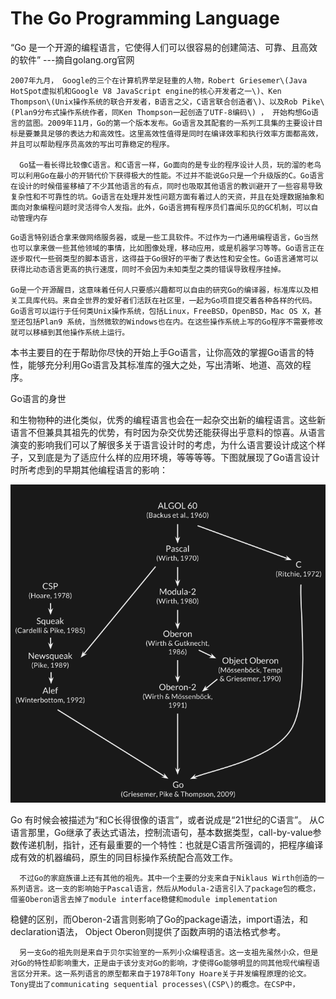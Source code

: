 # The Go Programming Language

“Go 是一个开源的编程语言，它使得人们可以很容易的创建简洁、可靠、且高效的软件” ---摘自golang.org官网

```
2007年九月， Google的三个在计算机界举足轻重的人物，Robert Griesemer\(Java HotSpot虚拟机和Google V8 JavaScript engine的核心开发者之一\)、Ken Thompson\(Unix操作系统的联合开发者，B语言之父，C语言联合创造者\)、以及Rob Pike\(Plan9分布式操作系统作者，同Ken Thompson一起创造了UTF-8编码\) ， 开始构想Go语言的蓝图。2009年11月，Go的第一个版本发布。Go语言及其配套的一系列工具集的主要设计目标是要兼具足够的表达力和高效性。这里高效性值得是同时在编译效率和执行效率方面都高效，并且可以帮助程序员高效的写出可靠稳定的程序。

  Go猛一看长得比较像C语言。和C语言一样，Go面向的是专业的程序设计人员，玩的溜的老鸟可以利用Go在最小的开销代价下获得极大的性能。不过并不能说Go只是一个升级版的C。Go语言在设计的时候借鉴移植了不少其他语言的有点，同时也吸取其他语言的教训避开了一些容易导致复杂性和不可靠性的坑。Go语言在处理并发性问题方面有着过人的天资，并且在处理数据抽象和面向对象编程问题时灵活得令人发指。此外，Go语言拥有程序员们喜闻乐见的GC机制，可以自动管理内存
```

```
Go语言特别适合拿来做网络服务器，或是一些工具软件。不过作为一门通用编程语言，Go当然也可以拿来做一些其他领域的事情，比如图像处理，移动应用，或是机器学习等等。Go语言正在逐步取代一些弱类型的脚本语言，这得益于Go很好的平衡了表达性和安全性。Go语言通常可以获得比动态语言更高的执行速度，同时不会因为未知类型之类的错误导致程序挂掉。

Go是一个开源醒目，这意味着任何人只要感兴趣都可以自由的研究Go的编译器，标准库以及相关工具库代码。来自全世界的爱好者们活跃在社区里，一起为Go项目提交着各种各样的代码。Go语言可以运行于任何类Unix操作系统，包括Linux，FreeBSD，OpenBSD，Mac OS X，甚至还包括Plan9 系统，当然微软的Windows也在内。在这些操作系统上写的Go程序不需要修改就可以移植到其他操作系统上运行。 
```

本书主要目的在于帮助你尽快的开始上手Go语言，让你高效的掌握Go语言的特性，能够充分利用Go语言及其标准库的强大之处，写出清晰、地道、高效的程序。

Go语言的身世

和生物物种的进化类似，优秀的编程语言也会在一起杂交出新的编程语言。这些新语言不但兼具其祖先的优势，有时因为杂交优势还能获得出乎意料的惊喜。从语言演变的影响我们可以了解很多关于语言设计时的考虑，为什么语言要设计成这个样子，又到底是为了适应什么样的应用环境，等等等等。下图就展现了Go语言设计时所考虑到的早期其他编程语言的影响：

![](/assets/ancestors.png)

Go 有时候会被描述为“和C长得很像的语言”，或者说成是“21世纪的C语言”。 从C语言那里，Go继承了表达式语法，控制流语句，基本数据类型，call-by-value参数传递机制，指针，还有最重要的一个特性：也就是C语言所强调的，把程序编译成有效的机器编码，原生的同目标操作系统配合高效工作。

      不过Go的家庭族谱上还有其他的祖先。其中一个主要的分支来自于Niklaus Wirth创造的一系列语言。这一支的影响始于Pascal语言，然后从Modula-2语言引入了package包的概念，借鉴Oberon语言去掉了module interface稳健和module implementation

稳健的区别，而Oberon-2语言则影响了Go的package语法，import语法，和declaration语法， Object Oberon则提供了函数声明的语法格式参考。

      另一支Go的祖先则是来自于贝尔实验室的一系列小众编程语言。这一支祖先虽然小众，但是对Go的特性却影响重大，正是由于该分支对Go的影响，才使得Go能够明显的同其他现代编程语言区分开来。这一系列语言的原型都来自于1978年Tony Hoare关于并发编程原理的论文。Tony提出了communicating sequential processes\(CSP\)的概念。在CSP中，


